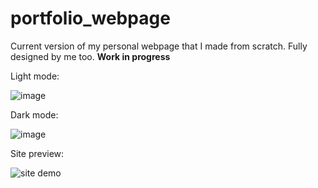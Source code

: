 # portfolio_webpage

Current version of my personal webpage that I made from scratch. Fully designed by me too.
**Work in progress**

Light mode:

![image](https://github.com/user-attachments/assets/8f0de926-e8c9-44db-b514-f8ce17ef26c9)

Dark mode:

![image](https://github.com/user-attachments/assets/26f40b23-6545-4989-b416-3c683d375849)

Site preview:

![site demo](https://github.com/user-attachments/assets/794abfaa-a435-47b7-b977-b61947a840cd)
